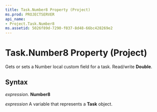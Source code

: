 ```yaml
---
title: Task.Number8 Property (Project)
ms.prod: PROJECTSERVER
api_name:
- Project.Task.Number8
ms.assetid: 5026f89d-7290-f037-8d48-66bc428269e2
---
```



# Task.Number8 Property (Project)

Gets or sets a Number local custom field for a task. Read/write  **Double**.


## Syntax

 _expression_. **Number8**

 _expression_ A variable that represents a **Task** object.


